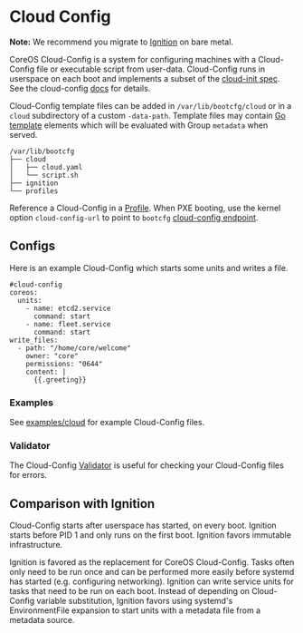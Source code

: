 
# Cloud Config

**Note:** We recommend you migrate to [Ignition](https://coreos.com/blog/introducing-ignition.html) on bare metal.

CoreOS Cloud-Config is a system for configuring machines with a Cloud-Config file or executable script from user-data. Cloud-Config runs in userspace on each boot and implements a subset of the [cloud-init spec](http://cloudinit.readthedocs.org/en/latest/topics/format.html#cloud-config-data). See the cloud-config [docs](https://coreos.com/os/docs/latest/cloud-config.html) for details.

Cloud-Config template files can be added in `/var/lib/bootcfg/cloud` or in a `cloud` subdirectory of a custom `-data-path`. Template files may contain [Go template](https://golang.org/pkg/text/template/) elements which will be evaluated with Group `metadata` when served.

    /var/lib/bootcfg
    ├── cloud
    │   ├── cloud.yaml
    │   └── script.sh
    ├── ignition
    └── profiles

Reference a Cloud-Config in a [Profile](bootcfg.md#profiles). When PXE booting, use the kernel option `cloud-config-url` to point to `bootcfg` [cloud-config endpoint](api.md#cloud-config).

## Configs

Here is an example Cloud-Config which starts some units and writes a file.

    #cloud-config
    coreos:
      units:
        - name: etcd2.service
          command: start
        - name: fleet.service
          command: start
    write_files:
      - path: "/home/core/welcome"
        owner: "core"
        permissions: "0644"
        content: |
          {{.greeting}}

### Examples

See [examples/cloud](../examples/cloud) for example Cloud-Config files.

### Validator

The Cloud-Config [Validator](https://coreos.com/validate/) is useful for checking your Cloud-Config files for errors.

## Comparison with Ignition

Cloud-Config starts after userspace has started, on every boot. Ignition starts before PID 1 and only runs on the first boot. Ignition favors immutable infrastructure.

Ignition is favored as the replacement for CoreOS Cloud-Config. Tasks often only need to be run once and can be performed more easily before systemd has started (e.g. configuring networking). Ignition can write service units for tasks that need to be run on each boot. Instead of depending on Cloud-Config variable substitution, Ignition favors using systemd's EnvironmentFile expansion to start units with a metadata file from a metadata source.
